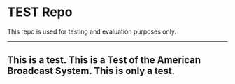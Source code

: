 # TEST Repo
This repo is used for testing and evaluation purposes only.

----

## This is a test. This is a Test of the American Broadcast System. This is only a test.
